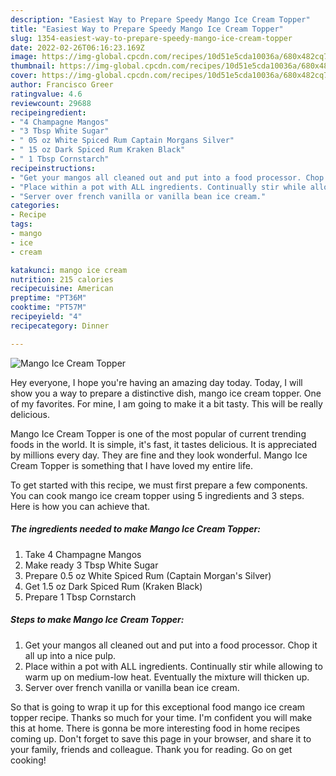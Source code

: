 ```yaml
---
description: "Easiest Way to Prepare Speedy Mango Ice Cream Topper"
title: "Easiest Way to Prepare Speedy Mango Ice Cream Topper"
slug: 1354-easiest-way-to-prepare-speedy-mango-ice-cream-topper
date: 2022-02-26T06:16:23.169Z
image: https://img-global.cpcdn.com/recipes/10d51e5cda10036a/680x482cq70/mango-ice-cream-topper-recipe-main-photo.jpg
thumbnail: https://img-global.cpcdn.com/recipes/10d51e5cda10036a/680x482cq70/mango-ice-cream-topper-recipe-main-photo.jpg
cover: https://img-global.cpcdn.com/recipes/10d51e5cda10036a/680x482cq70/mango-ice-cream-topper-recipe-main-photo.jpg
author: Francisco Greer
ratingvalue: 4.6
reviewcount: 29688
recipeingredient:
- "4 Champagne Mangos"
- "3 Tbsp White Sugar"
- " 05 oz White Spiced Rum Captain Morgans Silver"
- " 15 oz Dark Spiced Rum Kraken Black"
- " 1 Tbsp Cornstarch"
recipeinstructions:
- "Get your mangos all cleaned out and put into a food processor. Chop it all up into a nice pulp."
- "Place within a pot with ALL ingredients. Continually stir while allowing to warm up on medium-low heat. Eventually the mixture will thicken up."
- "Server over french vanilla or vanilla bean ice cream."
categories:
- Recipe
tags:
- mango
- ice
- cream

katakunci: mango ice cream 
nutrition: 215 calories
recipecuisine: American
preptime: "PT36M"
cooktime: "PT57M"
recipeyield: "4"
recipecategory: Dinner

---
```



![Mango Ice Cream Topper](https://img-global.cpcdn.com/recipes/10d51e5cda10036a/680x482cq70/mango-ice-cream-topper-recipe-main-photo.jpg)

Hey everyone, I hope you're having an amazing day today. Today, I will show you a way to prepare a distinctive dish, mango ice cream topper. One of my favorites. For mine, I am going to make it a bit tasty. This will be really delicious.

Mango Ice Cream Topper is one of the most popular of current trending foods in the world. It is simple, it's fast, it tastes delicious. It is appreciated by millions every day. They are fine and they look wonderful. Mango Ice Cream Topper is something that I have loved my entire life.




To get started with this recipe, we must first prepare a few components. You can cook mango ice cream topper using 5 ingredients and 3 steps. Here is how you can achieve that.

<!--inarticleads1-->

##### The ingredients needed to make Mango Ice Cream Topper:

1. Take 4 Champagne Mangos
1. Make ready 3 Tbsp White Sugar
1. Prepare  0.5 oz White Spiced Rum (Captain Morgan&#39;s Silver)
1. Get  1.5 oz Dark Spiced Rum (Kraken Black)
1. Prepare  1 Tbsp Cornstarch




<!--inarticleads2-->

##### Steps to make Mango Ice Cream Topper:

1. Get your mangos all cleaned out and put into a food processor. Chop it all up into a nice pulp.
1. Place within a pot with ALL ingredients. Continually stir while allowing to warm up on medium-low heat. Eventually the mixture will thicken up.
1. Server over french vanilla or vanilla bean ice cream.




So that is going to wrap it up for this exceptional food mango ice cream topper recipe. Thanks so much for your time. I'm confident you will make this at home. There is gonna be more interesting food in home recipes coming up. Don't forget to save this page in your browser, and share it to your family, friends and colleague. Thank you for reading. Go on get cooking!
